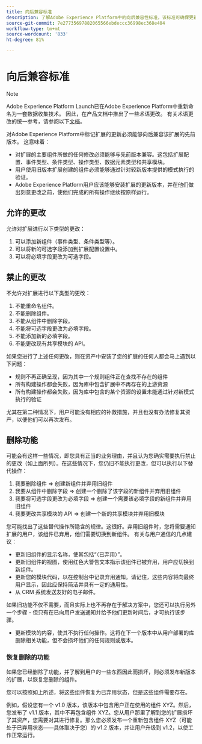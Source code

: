 ```yaml
---
title: 向后兼容标准
description: 了解Adobe Experience Platform中的向后兼容性标准，该标准可确保更新版本的标记扩展与先前版本兼容。
source-git-commit: 7e27735697882065566ebdeccc36998ec368e404
workflow-type: tm+mt
source-wordcount: '833'
ht-degree: 81%

---
```


# 向后兼容标准

>[!NOTE]
>
>Adobe Experience Platform Launch已在Adobe Experience Platform中重新命名为一套数据收集技术。 因此，在产品文档中推出了一些术语更改。 有关术语更改的统一参考，请参阅以下[文档](../term-updates.md)。

对Adobe Experience Platform中标记扩展的更新必须能够向后兼容该扩展的先前版本。 这意味着：

* 对扩展的主要组件所做的任何修改必须能够与先前版本兼容。这包括扩展配置、事件类型、条件类型、操作类型、数据元素类型和共享模块。
* 用户使用旧版本扩展创建的组件必须能够通过针对较新版本提供的模式执行的验证。
* Adobe Experience Platform用户应该能够安装扩展的更新版本，并在他们做出刻意更改之前，使他们完成的所有操作继续按原样运行。

## 允许的更改

允许对扩展进行以下类型的更改：

1. 可以添加新组件（事件类型、条件类型等）。
1. 可以将新的可选字段添加到扩展配置设置中。
1. 可以将必填字段更改为可选字段。

## 禁止的更改

不允许对扩展进行以下类型的更改：

1. 不能重命名组件。
1. 不能删除组件。
1. 不能从组件中删除字段。
1. 不能将可选字段更改为必填字段。
1. 不能添加新的必填字段。
1. 不能更改现有共享模块的 API。

如果您进行了上述任何更改，则在资产中安装了您的扩展的任何人都会马上遇到以下问题：

* 规则不再正确呈现，因为其中一个规则组件正在查找不存在的组件
* 所有构建操作都会失败，因为库中包含扩展中不再存在的上游资源
* 所有构建操作都会失败，因为库中包含的某个资源的设置未能通过针对新模式执行的验证

尤其在第二种情况下，用户可能没有相应的补救措施，并且也没有办法修复其资产，以便他们可以再次发布。

## 删除功能

可能会有这样一些情况，即您具有正当的业务理由，并且认为您确实需要执行禁止的更改（如上面所列）。在这些情况下，您仍旧不能执行更改，但可以执行以下替代操作：

1. 我要删除组件 => 创建新组件并弃用旧组件
1. 我要从组件中删除字段 => 创建一个删除了该字段的新组件并弃用旧组件
1. 我要将可选字段更改为必填字段 => 创建一个需要该必填字段的新组件并弃用旧组件
1. 我要更改共享模块的 API => 创建一个新的共享模块并弃用旧模块

您可能找出了这些替代操作所隐含的规律。这很好。弃用旧组件时，您将需要通知扩展的用户，该组件已弃用，他们需要切换到新组件。  有关与用户通信的几点建议：

* 更新旧组件的显示名称，使其包括“（已弃用）”。
* 更新旧组件的视图，使用红色大警告文本指示该组件已被弃用，用户应切换到新组件。
* 更新您的模块代码，以在控制台中记录弃用通知。请记住，这些内容将向最终用户显示，因此应保持简洁并具有一定的通用性。
* 从 CRM 系统发送友好的电子邮件。

如果旧功能不仅不需要，而且实际上也不再存在于解决方案中，您还可以执行另外一个步骤 - 但只有在已向用户发送通知并给予他们更新时间后，才可执行该步骤。

* 更新模块的内容，使其不执行任何操作。这将在下一个版本中从用户部署的库删除相关功能，但不会损坏他们的任何规则或版本。

### 恢复删除的功能

如果您已经删除了功能，并了解到用户的一些东西因此而损坏，则必须发布新版本的扩展，以恢复您删除的组件。

您可以按照如上所述，将这些组件恢复为已弃用状态，但是这些组件需要存在。

例如，假设您有一个 v1.0 版本，该版本中包含用户正在使用的组件 XYZ。然后，您发布了 v1.1 版本，其中不再包含组件 XYZ。您从用户那里了解到您的扩展损坏了其资产，您需要对其进行修复。那么您必须发布一个重新包含组件 XYZ（可能处于已弃用状态——具体取决于您）的 v1.2 版本，并让用户升级到 v1.2，以使工作正常运行。
